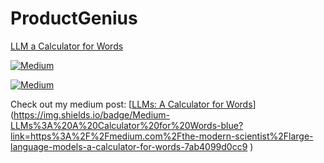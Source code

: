 # ProductGenius

[LLM a Calculator for Words](https://medium.com/the-modern-scientist/large-language-models-a-calculator-for-words-7ab4099d0cc9)

[![Medium](https://img.shields.io/discord/1192334452110659664?label=Medium)](https://medium.com/the-modern-scientist/large-language-models-a-calculator-for-words-7ab4099d0cc9)

[![Medium](https://img.shields.io/pypi/dm/instructor.svg)](https://medium.com/the-modern-scientist/large-language-models-a-calculator-for-words-7ab4099d0cc9)


Check out my medium post: [[LLMs: A Calculator for Words](https://medium.com/the-modern-scientist/large-language-models-a-calculator-for-words-7ab4099d0cc9)](https://img.shields.io/badge/Medium-LLMs%3A%20A%20Calculator%20for%20Words-blue?link=https%3A%2F%2Fmedium.com%2Fthe-modern-scientist%2Flarge-language-models-a-calculator-for-words-7ab4099d0cc9
)
